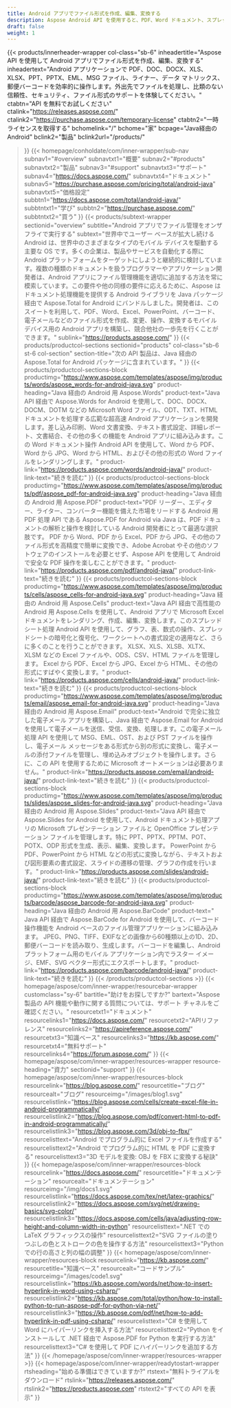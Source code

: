 ```yaml
---
title: Android アプリでファイル形式を作成、編集、変換する
description: Aspose Android API を使用すると、PDF、Word ドキュメント、スプレッドシート、プレゼンテーション、バーコード、電子メールを処理する安全で信頼性の高い Android アプリを開発できます。
draft: false
weight: 1
---
```

{{< products/innerheader-wrapper col-class="sb-6"
  inheadertitle="Aspose API を使用して Android アプリでファイル形式を作成、編集、変換する"
  inheadertext="Android アプリケーションで PDF、DOC、DOCX、XLS、XLSX、PPT、PPTX、EML、MSG ファイル、ライナー、データ マトリックス、郵便バーコードを効率的に操作します。外出先でファイルを処理し、比類のない信頼性、セキュリティ、ファイル形式のサポートを体験してください。"
  ctabtn="API を無料でお試しください"
  ctalink="https://releases.aspose.com/"
  ctalink2="https://purchase.aspose.com/temporary-license"
  ctabtn2="一時ライセンスを取得する"
  bchomelink="/"
  bchome="家"
  bcpage="Java経由のAndroid"
  bclink2="製品"
  bclink2url="/products/"
>}}
  {{< homepage/conholdate/com/inner-wrapper/sub-nav 
subnav1="#overview"
subnavtxt1="概要" 
subnav2="#products"
subnavtxt2="製品" 
subnav3="#support"
subnavtxt3="サポート" 
subnav4="https://docs.aspose.com/"
subnavtxt4="ドキュメント" 
subnav5="https://purchase.aspose.com/pricing/total/android-java"
subnavtxt5="価格設定" 
subbtn1="https://docs.aspose.com/total/android-java/"
subbtntxt1="学び"
subbtn2="https://purchase.aspose.com/"
subbtntxt2="買う"
>}}
   {{< products/subtext-wrapper
   sectionid="overview" 
   subtitle="Android アプリでファイル管理をオンザフライで実行する"
   subtext="世界中でユーザー ベースが拡大し続ける Android は、世界中のさまざまなタイプのモバイル デバイスを駆動する主要な OS です。多くの企業は、製品やサービスを自動化する際に Android プラットフォームをターゲットにしようと継続的に検討しています。複数の種類のドキュメントを扱うプログラマーやアプリケーション開発者は、Android アプリにファイル管理機能を適切に追加する方法を常に模索しています。この要件や他の同様の要件に応えるために、Aspose はドキュメント処理機能を提供する Android ライブラリを Java パッケージ経由で Aspose.Total for Android にバンドルしました。開発者は、このスイートを利用して、PDF、Word、Excel、PowerPoint、バーコード、電子メールなどのファイル形式を作成、変更、操作、変換するモバイル デバイス用の Android アプリを構築し、競合他社の一歩先を行くことができます。"
   sublink="https://products.aspose.com/"
>}} 
{{< products/productcol-sections
sectionid="products" 
col-class="sb-6 st-6 col-section"
section-title="次の API 製品は、Java 経由の Aspose.Total for Android パッケージに含まれています。"
>}}
{{< products/productcol-sections-block
productimg="https://www.aspose.com/templates/aspose/img/products/words/aspose_words-for-android-java.svg"
product-heading="Java 経由の Android 用 Aspose.Words"
product-text="Java API 経由で Aspose.Words for Android を使用して、DOC、DOCX、DOCM、DOTM などの Microsoft Word ファイル、ODT、TXT、HTML ドキュメントを処理する広範な超高速 Android アプリケーションを開発します。差し込み印刷、Word 文書変換、テキスト書式設定、詳細レポート、文書結合、その他の多くの機能を Android アプリに組み込みます。この Word ドキュメント操作 Android API を使用して、Word から PDF、Word から JPG、Word から HTML、およびその他の形式の Word ファイルをレンダリングします。"
product-link="https://products.aspose.com/words/android-java/" 
product-link-text="続きを読む"
>}}
{{< products/productcol-sections-block
productimg="https://www.aspose.com/templates/aspose/img/products/pdf/aspose_pdf-for-android-java.svg"
product-heading="Java 経由の Android 用 Aspose.PDF"
product-text="PDF リーダー、エディター、ライター、コンバーター機能を備えた市場をリードする Android 用 PDF 処理 API である Aspose.PDF for Android via Java は、PDF ドキュメントの解析と操作を検討している Android 開発者にとって最適な選択肢です。 PDF から Word、PDF から Excel、PDF から JPG、その他のファイル形式を高精度で簡単に変換でき、Adobe Acrobat やその他のソフトウェアのインストールを必要とせず、Aspose API を使用して Android で安全な PDF 操作を楽しむことができます。"
product-link="https://products.aspose.com/pdf/android-java/" 
product-link-text="続きを読む"
>}}
{{< products/productcol-sections-block
productimg="https://www.aspose.com/templates/aspose/img/products/cells/aspose_cells-for-android-java.svg"
product-heading="Java 経由の Android 用 Aspose.Cells"
product-text="Java API 経由で高性能の Android 用 Aspose.Cells を使用して、Android アプリで Microsoft Excel ドキュメントをレンダリング、作成、編集、変換します。このスプレッドシート処理 Android API を使用して、グラフ、表、数式の操作、スプレッドシートの暗号化と復号化、ワークシートへの書式設定の適用など、さらに多くのことを行うことができます。 XLSX、XLS、XLSB、XLTX、XLSM などの Excel ファイルや、ODS、CSV、HTML ファイルを管理します。 Excel から PDF、Excel から JPG、Excel から HTML、その他の形式にすばやく変換します。"
product-link="https://products.aspose.com/cells/android-java/" 
product-link-text="続きを読む"
>}}
{{< products/productcol-sections-block
productimg="https://www.aspose.com/templates/aspose/img/products/email/aspose_email-for-android-java.svg"
product-heading="Java 経由の Android 用 Aspose.Email"
product-text="Android で完全に独立した電子メール アプリを構築し、Java 経由で Aspose.Email for Android を使用して電子メールを送信、受信、変換、処理します。この電子メール処理 API を使用して MSG、EML、OST、および PST ファイルを操作し、電子メール メッセージをある形式から別の形式に変換し、電子メールの添付ファイルを管理し、埋め込みオブジェクトを操作します。さらに、この API を使用するために Microsoft オートメーションは必要ありません。"
product-link="https://products.aspose.com/email/android-java/" 
product-link-text="続きを読む"
>}}
{{< products/productcol-sections-block
productimg="https://www.aspose.com/templates/aspose/img/products/slides/aspose_slides-for-android-java.svg"
product-heading="Java 経由の Android 用 Aspose.Slides"
product-text="Java API 経由で Aspose.Slides for Android を使用して、Android ドキュメント処理アプリの Microsoft プレゼンテーション ファイルと OpenOffice プレゼンテーション ファイルを管理します。特に PPT、PPTX、PPTM、POT、POTX、ODP 形式を生成、表示、編集、変換します。 PowerPoint から PDF、PowerPoint から HTML などの形式に変換しながら、テキストおよび図形要素の書式設定、スライドの遷移の管理、グラフの作成を行います。"
product-link="https://products.aspose.com/slides/android-java/" 
product-link-text="続きを読む"
>}}
{{< products/productcol-sections-block
productimg="https://www.aspose.com/templates/aspose/img/products/barcode/aspose_barcode-for-android-java.svg"
product-heading="Java 経由の Android 用 Aspose.BarCode"
product-text=" Java API 経由で Aspose.BarCode for Android を使用して、バーコード操作機能を Android ベースのファイル管理アプリケーションに組み込みます。 JPEG、PNG、TIFF、EXIFなどの画像から60種類以上の1D、2D、郵便バーコードを読み取り、生成します。バーコードを編集し、Android プラットフォーム用のモバイル アプリケーション内でラスター イメージ、EMF、SVG ベクター形式にエクスポートします。"
product-link="https://products.aspose.com/barcode/android-java/" 
product-link-text="続きを読む"
>}} 
{{< /products/productcol-sections >}}
{{< homepage/aspose/com/inner-wrapper/resourcebar-wrapper
customclass="sy-6"
bartitle="助けをお探しですか?"
bartext="Aspose 製品の API 機能や動作に関する質問については、サポート チャネルをご確認ください。"
resourcetxt1="ドキュメント"
resourcelinks1="https://docs.aspose.com/"
resourcetxt2="APIリファレンス"
resourcelinks2="https://apireference.aspose.com/"
resourcetxt3="知識ベース"
resourcelinks3="https://kb.aspose.com/"
resourcetxt4="無料サポート"
resourcelinks4="https://forum.aspose.com/"
>}}
{{< homepage/aspose/com/inner-wrapper/resources-wrapper
resource-heading="資力"
sectionid="support"
>}}
{{< homepage/aspose/com/inner-wrapper/resources-block
resourcelink="https://blog.aspose.com/"
resourcetitle="ブログ"
resourcealt="ブログ"
resourceimg="/images/blog1.svg"
resourcelistlink="https://blog.aspose.com/cells/create-excel-file-in-android-programmatically/"
resourcelistlink2="https://blog.aspose.com/pdf/convert-html-to-pdf-in-android-programmatically/"
resourcelistlink3="https://blog.aspose.com/3d/obj-to-fbx/"
resourcelisttext="Android でプログラム的に Excel ファイルを作成する"
resourcelisttext2="Android でプログラム的に HTML を PDF に変換する"
resourcelisttext3="3D モデルを変換: OBJ を FBX に変換する秘訣"
>}}
{{< homepage/aspose/com/inner-wrapper/resources-block
resourcelink="https://docs.aspose.com/"
resourcetitle="ドキュメンテーション"
resourcealt="ドキュメンテーション"
resourceimg="/img/docs1.svg"
resourcelistlink="https://docs.aspose.com/tex/net/latex-graphics/"
resourcelistlink2="https://docs.aspose.com/svg/net/drawing-basics/svg-color/"
resourcelistlink3="https://docs.aspose.com/cells/java/adjusting-row-height-and-column-width-in-python"
resourcelisttext=".NET での LaTeX グラフィックスの操作"
resourcelisttext2="SVG ファイルの塗りつぶしの色とストロークの色を操作する方法"
resourcelisttext3="Python での行の高さと列の幅の調整"
>}}
{{< homepage/aspose/com/inner-wrapper/resources-block
resourcelink="https://kb.aspose.com/"
resourcetitle="知識ベース"
resourcealt="コードサンプル"
resourceimg="/images/code1.svg"
resourcelistlink="https://kb.aspose.com/words/net/how-to-insert-hyperlink-in-word-using-csharp/"
resourcelistlink2="https://kb.aspose.com/total/python/how-to-install-python-to-run-aspose-pdf-for-python-via-net/"
resourcelistlink3="https://kb.aspose.com/pdf/net/how-to-add-hyperlink-in-pdf-using-csharp/"
resourcelisttext="C# を使用して Word にハイパーリンクを挿入する方法"
resourcelisttext2="Python をインストールして .NET 経由で Aspose.PDF for Python を実行する方法"
resourcelisttext3="C# を使用して PDF にハイパーリンクを追加する方法"
>}}
{{< /homepage/aspose/com/inner-wrapper/resources-wrapper >}}
{{< homepage/aspose/com/inner-wrapper/readytostart-wrapper
rtsheading="始める準備はできていますか?"
rtstext="無料トライアルをダウンロード"
rtslink="https://releases.aspose.com/"
rtslink2="https://products.aspose.com"
rtstext2="すべての API を表示"
>}}
